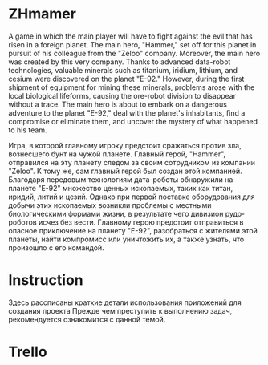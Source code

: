 # ZHmamer
A game in which the main player will have to fight against the evil that has risen in a foreign planet. The main hero, "Hammer," set off for this planet in pursuit of his colleague from the "Zeloo" company. Moreover, the main hero was created by this very company. Thanks to advanced data-robot technologies, valuable minerals such as titanium, iridium, lithium, and cesium were discovered on the planet "E-92." However, during the first shipment of equipment for mining these minerals, problems arose with the local biological lifeforms, causing the ore-robot division to disappear without a trace.
The main hero is about to embark on a dangerous adventure to the planet "E-92," deal with the planet's inhabitants, find a compromise or eliminate them, and uncover the mystery of what happened to his team.

Игра, в которой главному игроку предстоит сражаться против зла, вознесшего бунт на чужой планете. Главный герой, "Hammer", отправился на эту планету следом за своим сотрудником из компании "Zeloo". К тому же, сам главный герой был создан этой компанией. Благодаря передовым технологиям дата-роботы обнаружили на планете "Е-92" множество ценных ископаемых, таких как титан, иридий, литий и цезий. Однако при первой поставке оборудования для добычи этих ископаемых возникли проблемы с местными биологическими формами жизни, в результате чего дивизион рудо-роботов исчез без вести.
Главному герою предстоит отправиться в опасное приключение на планету "E-92", разобраться с жителями этой планеты, найти компромисс или уничтожить их, а также узнать, что произошло с его командой.

# Instruction
Здесь рассписаны краткие детали использования приложений для создания проекта
Прежде чем преступить к выполнению задач, рекомендуется ознакомится с данной темой.
# Trello
